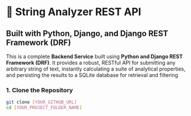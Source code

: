 # 🌟 String Analyzer REST API

## Built with Python, Django, and Django REST Framework (DRF)

This is a complete **Backend Service** built using **Python and Django REST Framework (DRF)**. It provides a robust, RESTful API for submitting any arbitrary string of text, instantly calculating a suite of analytical properties, and persisting the results to a SQLite database for retrieval and filtering


### 1. Clone the Repository

```bash
git clone [YOUR_GITHUB_URL]
cd [YOUR_PROJECT_FOLDER_NAME]
